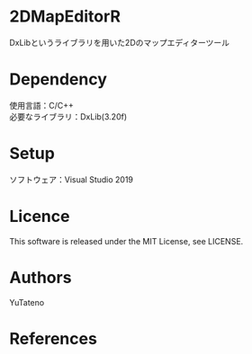 # 2DMapEditorR
DxLibというライブラリを用いた2Dのマップエディターツール

# Dependency
使用言語：C/C++<br>
必要なライブラリ：DxLib(3.20f)

# Setup
ソフトウェア：Visual Studio 2019

# Licence
This software is released under the MIT License, see LICENSE.

# Authors
YuTateno

# References
